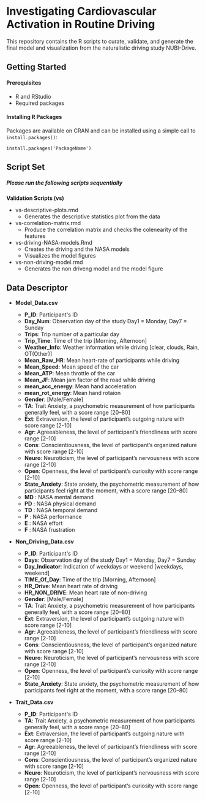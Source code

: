 # **Investigating Cardiovascular Activation in Routine Driving**
This repository contains the R scripts to curate, validate, and generate the final model and visualization from the naturalistic driving study NUBI-Drive.

## Getting Started

#### Prerequisites
- R and RStudio
- Required packages

#### Installing R Packages
Packages are available on CRAN and can be installed using a simple call to `install.packages()`:

    install.packages('PackageName')
	
	
## Script Set
##### Please run the following scripts sequentially

**Validation Scripts (vs)**
 - vs-descriptive-plots.rmd
 	- Generates the descriptive statistics plot from the data
 - vs-correlation-matrix.rmd
 	- Produce the correlation matrix and checks the colenearity of the features
 - vs-driving-NASA-models.Rmd
  	- Creates the driving and the NASA models
  	- Visualizes the model figures
- vs-non-driving-model.rmd
    - Generates the non driveng model and the model figure

## Data Descriptor
- **Model_Data.csv**
	- **P_ID**: Participant's ID
	- **Day_Num**: Observation day of the study Day1 = Monday, Day7 = Sunday
	- **Trips**: Trip number of a particular day
	- **Trip_Time**: Time of the trip [Morning, Afternoon]
	- **Weather_Info**: Weather information while driving [clear, clouds, Rain, OT(Other)]
	- **Mean_Raw_HR**: Mean heart-rate of participants while driving
	- **Mean_Speed**: Mean speed of the car
	- **Mean_ATP**: Mean throttle of the car
	- **Mean_JF**: Mean jam factor of the road while driving
	- **mean_acc_energy**: Mean hand acceleration
	- **mean_rot_energy**: Mean hand rotaion
	- **Gender**: [Male/Female]
	- **TA**: Trait Anxiety, a psychometric measurement of how participants generally feel, with a score range [20–80]
	- **Ext**: Extraversion, the level of participant’s outgoing nature with score range [2-10]
	- **Agr**: Agreeableness, the level of participant’s friendliness with score range [2-10]	
	- **Cons**: Conscientiousness, the level of participant’s organized nature with score range [2-10]
	- **Neuro**: Neuroticism, the level of participant’s nervousness with score range [2-10]	
	- **Open**: Openness, the level of participant’s curiosity with score range [2-10]
	- **State_Anxiety**: State anxiety, the psychometric measurement of how participants feel right at the moment, with a score range [20–80]
	- **MD** : NASA mental demand
	- **PD** : NASA physical demand
	- **TD** : NASA temporal demand
	- **P** : NASA performance
	- **E** : NASA effort
	- **F** : NASA frustration
	
- **Non_Driving_Data.csv**
	- **P_ID**: Participant's ID
	- **Days**: Observation day of the study Day1 = Monday, Day7 = Sunday
	- **Day_Indicator**: Indication of weekdays or weekend [weekdays, weekend]
	- **TIME_Of_Day**: Time of the trip [Morning, Afternoon]
	- **HR_Drive**: Mean heart rate of driving
	- **HR_NON_DRIVE**: Mean heart rate of non-driving
	- **Gender**: [Male/Female]
	- **TA**: Trait Anxiety, a psychometric measurement of how participants generally feel, with a score range [20–80]
	- **Ext**: Extraversion, the level of participant’s outgoing nature with score range [2-10]
	- **Agr**: Agreeableness, the level of participant’s friendliness with score range [2-10]	
	- **Cons**: Conscientiousness, the level of participant’s organized nature with score range [2-10]
	- **Neuro**: Neuroticism, the level of participant’s nervousness with score range [2-10]	
	- **Open**: Openness, the level of participant’s curiosity with score range [2-10]
	- **State_Anxiety**: State anxiety, the psychometric measurement of how participants feel right at the moment, with a score range [20–80]
	
- **Trait_Data.csv**
	- **P_ID**: Participant's ID
	- **TA**: Trait Anxiety, a psychometric measurement of how participants generally feel, with a score range [20–80]
	- **Ext**: Extraversion, the level of participant’s outgoing nature with score range [2-10]
	- **Agr**: Agreeableness, the level of participant’s friendliness with score range [2-10]	
	- **Cons**: Conscientiousness, the level of participant’s organized nature with score range [2-10]
	- **Neuro**: Neuroticism, the level of participant’s nervousness with score range [2-10]	
	- **Open**: Openness, the level of participant’s curiosity with score range [2-10]
